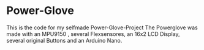 # Power-Glove
This is the code for my selfmade Power-Glove-Project
The Powerglove was made with an MPU9150 , several Flexsensores, an 16x2 LCD Display, several original Buttons and an Arduino Nano.
